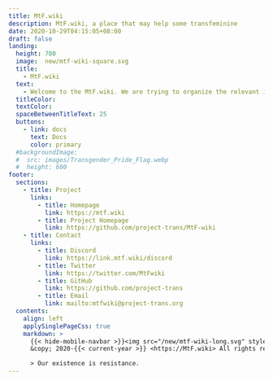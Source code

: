 ```yaml
---
title: MtF.wiki
description: MtF.wiki, a place that may help some transfeminine
date: 2020-10-29T04:15:05+08:00
draft: false
landing:
  height: 700
  image:  new/mtf-wiki-square.svg
  title:
    - MtF.wiki
  text:
    - Welcome to the MtF.wiki. We are trying to organize the relevant information of transfeminine to provide you with better help ^_^
  titleColor:
  textColor:
  spaceBetweenTitleText: 25
  buttons:
    - link: docs
      text: Docs
      color: primary
  #backgroundImage:
  #  src: images/Transgender_Pride_Flag.webp
  #  height: 600
footer:
  sections:
    - title: Project
      links:
        - title: Homepage
          link: https://mtf.wiki
        - title: Project Homepage
          link: https://github.com/project-trans/MtF-wiki
    - title: Contact
      links:
        - title: Discord
          link: https://link.mtf.wiki/discord
        - title: Twitter
          link: https://twitter.com/MtFwiki
        - title: GitHub
          link: https://github.com/project-trans
        - title: Email
          link: mailto:mtfwiki@project-trans.org
  contents:
    align: left
    applySinglePageCss: true
    markdown: >
      {{< hide-mobile-navbar >}}<img src="/new/mtf-wiki-long.svg" style="height:0.77em;display:inline;vertical-align:baseline;background-color:none;border:none;"/>
      &copy; 2020-{{< current-year >}} <https://MtF.wiki> All rights reserved. Maintained by {{< project-trans >}}

      > Our existence is resistance.
---
```

